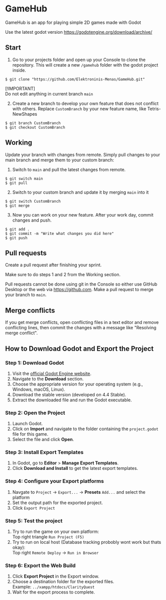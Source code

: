 # GameHub

GameHub is an app for playing simple 2D games made with Godot

Use the latest godot version https://godotengine.org/download/archive/

## Start

1. Go to your projects folder and open up your Console to clone the repository. This will create a new `/gamehub` folder with the godot project inside.

```Console
$ git clone "https://github.com/Elektroninis-Menas/GameHub.git"
```

[!IMPORTANT]  
Do not edit anything in current branch `main`

2. Create a new branch to develop your own feature that does not conflict with others. Replace `CustomBranch` by your new feature name, like Tetris-NewShapes

```Console
$ git branch CustomBranch
$ git checkout CustomBranch
```

## Working

Update your branch with changes from remote. Simply pull changes to your main branch and merge them to your custom branch:

1. Switch to `main` and pull the latest changes from remote.

```Console
$ git switch main
$ git pull
```

2. Switch to your custom branch and update it by merging `main` into it

```Console
$ git switch CustomBranch
$ git merge
```

3. Now you can work on your new feature. After your work day, commit changes and push.

```Console
$ git add .
$ git commit -m "Write what changes you did here"
$ git push
```

## Pull requests

Create a pull request after finishing your sprint.

Make sure to do steps 1 and 2 from the Working section.

Pull requests cannot be done using git in the Console so either use GitHub Desktop or the web via https://github.com. Make a pull request to merge your branch to `main`.

## Merge conflicts

If you get merge conflicts, open conflicting files in a text editor and remove conflicting lines, then commit the changes with a message like "Resolving merge conflict".

## How to Download Godot and Export the Project

### Step 1: Download Godot

1. Visit the [official Godot Engine website](https://godotengine.org/).
2. Navigate to the **Download** section.
3. Choose the appropriate version for your operating system (e.g., Windows, macOS, Linux).
4. Download the stable version (developed on 4.4 Stable).
5. Extract the downloaded file and run the Godot executable.

### Step 2: Open the Project

1. Launch Godot.
2. Click on **Import** and navigate to the folder containing the `project.godot` file for this game.
3. Select the file and click **Open**.

### Step 3: Install Export Templates

1. In Godot, go to **Editor** > **Manage Export Templates**.
2. Click **Download and Install** to get the latest export templates.

### Step 4: Configure your Export platforms

1. Navgate to `Project` -> `Export...` -> **Presets** `Add...` and select the platform
2. Set the output path for the exported project.
3. Click `Export Project`

### Step 5: Test the project

1. Try to run the game on your own platform:  
   Top right triangle `Run Project (F5)`
2. Try to run on local host (Database tracking probobly wont work but thats okay):  
   Top right `Remote Deploy` -> `Run in Browser`

### Step 6: Export the Web Build

1. Click **Export Project** in the Export window.
2. Choose a destination folder for the exported files.  
   Example: `../xampp/htdocs/ClarityQuest`
3. Wait for the export process to complete.
